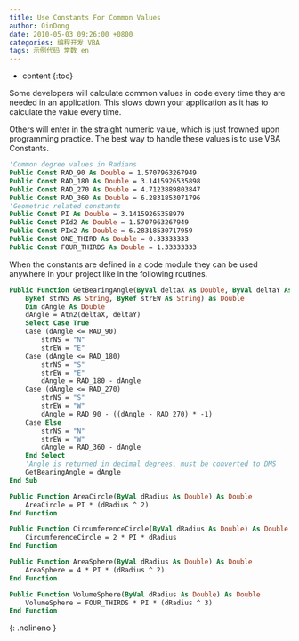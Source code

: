 ```yaml
---
title: Use Constants For Common Values
author: QinDong
date: 2010-05-03 09:26:00 +0800
categories: 编程开发 VBA
tags: 示例代码 常数 en
---
```

* content
{:toc}

Some developers will calculate common values in code every time they are needed in an application. This slows down your application as it has to calculate the value every time.

Others will enter in the straight numeric value, which is just frowned upon programming practice. The best way to handle these values is to use VBA Constants.

```vb
'Common degree values in Radians
Public Const RAD_90 As Double = 1.5707963267949
Public Const RAD_180 As Double = 3.1415926535898
Public Const RAD_270 As Double = 4.7123889803847
Public Const RAD_360 As Double = 6.2831853071796
'Geometric related constants
Public Const PI As Double = 3.14159265358979
Public Const PId2 As Double = 1.5707963267949
Public Const PIx2 As Double = 6.28318530717959
Public Const ONE_THIRD As Double = 0.33333333
Public Const FOUR_THIRDS As Double = 1.33333333
```

When the constants are defined in a code module they can be used anywhere in your project like in the following routines.

```vb
Public Function GetBearingAngle(ByVal deltaX As Double, ByVal deltaY As Double, _
    ByRef strNS As String, ByRef strEW As String) as Double
    Dim dAngle As Double
    dAngle = Atn2(deltaX, deltaY)
    Select Case True
    Case (dAngle <= RAD_90) 
        strNS = "N" 
        strEW = "E" 
    Case (dAngle <= RAD_180) 
        strNS = "S" 
        strEW = "E" 
        dAngle = RAD_180 - dAngle 
    Case (dAngle <= RAD_270) 
        strNS = "S" 
        strEW = "W" 
        dAngle = RAD_90 - ((dAngle - RAD_270) * -1) 
    Case Else 
        strNS = "N" 
        strEW = "W" 
        dAngle = RAD_360 - dAngle 
    End Select 
    'Angle is returned in decimal degrees, must be converted to DMS 
    GetBearingAngle = dAngle 
End Sub 

Public Function AreaCircle(ByVal dRadius As Double) As Double 
    AreaCircle = PI * (dRadius ^ 2) 
End Function 

Public Function CircumferenceCircle(ByVal dRadius As Double) As Double 
    CircumferenceCircle = 2 * PI * dRadius 
End Function 

Public Function AreaSphere(ByVal dRadius As Double) As Double 
    AreaSphere = 4 * PI * (dRadius ^ 2) 
End Function 

Public Function VolumeSphere(ByVal dRadius As Double) As Double 
    VolumeSphere = FOUR_THIRDS * PI * (dRadius ^ 3) 
End Function
```
{: .nolineno }